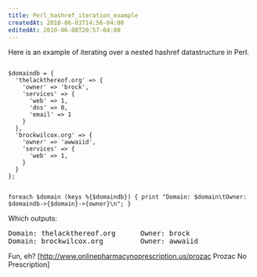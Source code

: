 ```yaml
---
title: Perl_hashref_iteration_example
createdAt: 2010-06-03T14:56-04:00
editedAt: 2010-06-08T20:57-04:00
---
```


Here is an example of iterating over a nested hashref datastructure in Perl.

<code>
$domaindb = {
  'thelackthereof.org' => {
    'owner' => 'brock',
    'services' => {
      'web' => 1,
      'dns' => 0,
      'email' => 1
    }
  },
  'brockwilcox.org' => {
    'owner' => 'awwaiid',
    'services' => {
      'web' => 1,
    }
  }
};

foreach $domain (keys %{$domaindb}) {
  print "Domain: $domain\tOwner: $domaindb->{$domain}->{owner}\n";
}
</code>

Which outputs:
<pre>
Domain: thelackthereof.org      Owner: brock
Domain: brockwilcox.org         Owner: awwaiid
</pre>

Fun, eh?
[http://www.onlinepharmacynoprescription.us/prozac Prozac No Prescription]

